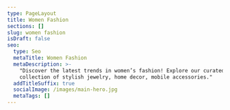 ```yaml
---
type: PageLayout
title: Women Fashion
sections: []
slug: women fashion
isDraft: false
seo:
  type: Seo
  metaTitle: Women Fashion
  metaDescription: >-
    "Discover the latest trends in women’s fashion! Explore our curated
    collection of stylish jewelry, home decor, mobile accessories."
  addTitleSuffix: true
  socialImage: /images/main-hero.jpg
  metaTags: []
---
```

